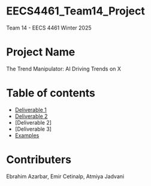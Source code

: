 # EECS4461_Team14_Project
Team 14 - EECS 4461 Winter 2025

# Project Name
The Trend Manipulator: AI Driving Trends on X

# Table of contents
- [Deliverable 1](Docs/Deliverable1/)
- [Deliverable 2](Docs/Deliverable2/DEL2B_Proposal/)
- [Deliverable 2]
- [Deliverable 3]
- [Examples](Examples/)

# Contributers
Ebrahim Azarbar, Emir Cetinalp, Atmiya Jadvani
